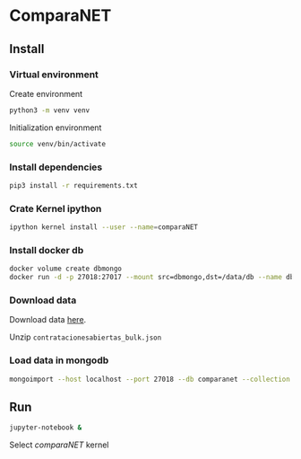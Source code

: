 # ComparaNET

## Install

### Virtual environment

Create environment

```bash
python3 -m venv venv
```

Initialization environment

```bash
source venv/bin/activate
```

### Install dependencies

```bash
pip3 install -r requirements.txt
```

### Crate Kernel ipython

```bash
ipython kernel install --user --name=comparaNET
```

### Install docker db

```bash
docker volume create dbmongo
docker run -d -p 27018:27017 --mount src=dbmongo,dst=/data/db --name db mongo
```

### Download data

Download data [here](https://datos.gob.mx/busca/dataset/concentrado-de-contrataciones-abiertas-de-la-apf-shcp/resource/aa36c461-a1d3-4373-bfb5-ca479ed86f26?inner_span=True).

Unzip `contratacionesabiertas_bulk.json`

### Load data in mongodb

```bash
mongoimport --host localhost --port 27018 --db comparanet --collection contrataciones --file contratacionesabiertas_bulk.json --jsonArray
```

## Run

```bash
jupyter-notebook &
```

Select _comparaNET_ kernel